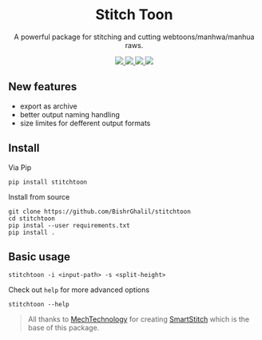 <div align="center">
  <h1>Stitch Toon</h1>
  <p>
    A powerful package for stitching and cutting webtoons/manhwa/manhua raws.
  </p>
  <a href="https://github.com/BishrGhalil/stitchtoon/releases/latest">
    <img src="https://img.shields.io/github/v/release/BishrGhalil/stitchtoon">
  </a>
  <a href="https://github.com/BishrGhalil/stitchtoon/releases/latest">
    <img src="https://img.shields.io/github/release-date/BishrGhalil/stitchtoon">
  </a>
  <a href="https://github.com/BishrGhalil/stitchtoon/tree/dev">
    <img src="https://img.shields.io/github/last-commit/BishrGhalil/stitchtoon">
  </a>
  <a href="https://github.com/BishrGhalil/stitchtoon/blob/dev/LICENSE">
    <img src="https://img.shields.io/github/license/BishrGhalil/stitchtoon">
  </a>
  </div>
 

## New features
- export as archive
- better output naming handling
- size limites for defferent output formats

## Install
Via Pip
```
pip install stitchtoon
```

Install from source
```
git clone https://github.com/BishrGhalil/stitchtoon
cd stitchtoon
pip instal --user requirements.txt
pip install .
```

## Basic usage
```
stitchtoon -i <input-path> -s <split-height>
```
Check out `help` for more advanced options
```
stitchtoon --help
```

 
> All thanks to [MechTechnology](https://github.com/MechTechnology) for creating [SmartStitch](https://github.com/BishrGhalil/stitchtoon) which is the base of this package.
